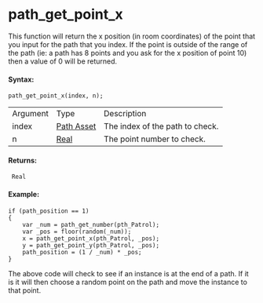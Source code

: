 # path_get_point_x

This function will return the x position (in room coordinates) of the
point that you input for the path that you index. If the point is
outside of the range of the path (ie: a path has 8 points and you ask
for the x position of point 10) then a value of 0 will be returned.

#### Syntax:

``` gml
path_get_point_x(index, n);
```

|          |                                                                         |                                 |
|----------|-------------------------------------------------------------------------|---------------------------------|
| Argument | Type                                                                    | Description                     |
| index    |  [Path Asset](../../../../../The_Asset_Editors/Paths)               | The index of the path to check. |
| n        |  [Real](../../../../../GameMaker_Language/GML_Overview/Data_Types)  | The point number to check.      |

#### Returns:

``` gml
 Real
```

#### Example:

``` gml
if (path_position == 1)
{
    var _num = path_get_number(pth_Patrol);
    var _pos = floor(random(_num));
    x = path_get_point_x(pth_Patrol, _pos);
    y = path_get_point_y(pth_Patrol, _pos);
    path_position = (1 / _num) * _pos;
}
```

The above code will check to see if an instance is at the end of a path.
If it is it will then choose a random point on the path and move the
instance to that point.
